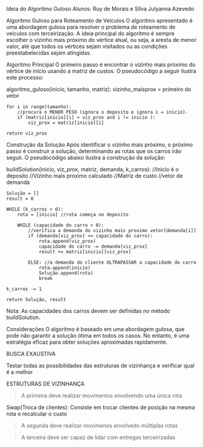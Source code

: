 Ideia do Algoritmo Guloso
Alunos: Ruy de Morais e Silva
        Julyanna Azevedo

Algoritmo Guloso para Roteamento de Veículos
O algoritmo apresentado é uma abordagem gulosa para resolver o problema de roteamento de veículos com terceirização. A ideia principal do algoritmo é sempre escolher o vizinho mais próximo do vértice atual, ou seja, a aresta de menor valor, até que todos os vértices sejam visitados ou as condições preestabelecidas sejam atingidas.

Algoritmo Principal
O primeiro passo é encontrar o vizinho mais próximo do vértice de início usando a matriz de custos. O pseudocódigo a seguir ilustra este processo:

algoritmo_guloso(inicio, tamanho, matriz):
	vizinho_maisprox = primeiro do vetor

	for i in range(tamanho):
		//procura o MENOR PESO (ignora o deposito e ignora i = inicio).
		if (matriz[inicio][i] < viz_prox and i != inicio ):
			viz_prox = matriz[inicio][i]

	return viz_prox

Construção da Solução
Após identificar o vizinho mais próximo, o próximo passo é construir a solução, determinando as rotas que os carros irão seguir. O pseudocódigo abaixo ilustra a construção da solução:


buildSolution(inicio, viz_prox, matriz, demanda, k_carros):
	//Inicio é o deposito
	//Vizinho mais proximo calculado
	//Matriz de custo
	//vetor de demanda

	Solução = []
	result = 0

	WHILE (k_carros > 0): 
		rota = [inicio] //rota começa no deposito

		WHILE (capacidade do carro > 0):
			//verifica a demanda do vizinho mais proximo vetor[demanda[i]]
			if (demanda[viz_prox] <= capacidade do carro):
				rota.append(viz_prox)
				capacidade do carro -= demanda[viz_prox]
				result += matriz[inicio][viz_prox]

			ELSE: //a demanda do cliente ULTRAPASSAR a capacidade do carro
				rota.append(inicio)
				Solução.append(rota)
				break 

	k_carros -= 1

	return Solução, result

Nota: As capacidades dos carros devem ser definidas no método buildSolution.

Considerações
O algoritmo é baseado em uma abordagem gulosa, que pode não garantir a solução ótima em todos os casos. No entanto, é uma estratégia eficaz para obter soluções aproximadas rapidamente.

BUSCA EXAUSTIVA

Testar todas as possibilidades das estruturas de vizinhança e verificar qual é a melhor

ESTRUTURAS DE VIZINHANÇA

> A primeira deve realizar movimentos envolvendo uma única rota

Swap(Troca de clientes): Consiste em trocar clientes de posição na mesma rota e recalcular o custo

> A segunda deve realizar movimenos envolvedo múltiplas rotas

> A terceira deve ser capaz de lidar com entregas terceirizadas